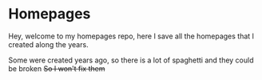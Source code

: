 # Homepages

Hey, welcome to my homepages repo, here I save all the homepages that I created along the years.

Some were created years ago, so there is a lot of spaghetti and they could be broken ~~So I won't fix them~~